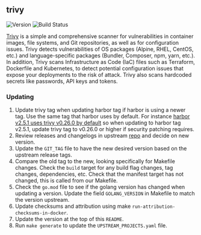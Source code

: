 ## **trivy**
![Version](https://img.shields.io/badge/version-v0.51.2-blue)
![Build Status](https://codebuild.us-west-2.amazonaws.com/badges?uuid=eyJlbmNyeXB0ZWREYXRhIjoiMVBvZE5FTEtYaVpuWUJ3eGd2Tis1dHAxT0ZKcXBuWkNVUmpjL0pRVnduRUl2Qm1XZ29xbHBENU5wVGM3TzVTTXhFTS83VUtrWGdCVU9lVkVxSmFhUnBFPSIsIml2UGFyYW1ldGVyU3BlYyI6IkQzTU9tSEd0YWZDc0NVYkIiLCJtYXRlcmlhbFNldFNlcmlhbCI6MX0%3D&branch=main)

[Trivy](https://github.com/aquasecurity/trivy/) is a simple and comprehensive scanner for vulnerabilities in container images, file systems, and Git repositories, as well as for configuration issues. Trivy detects vulnerabilities of OS packages (Alpine, RHEL, CentOS, etc.) and language-specific packages (Bundler, Composer, npm, yarn, etc.). In addition, Trivy scans Infrastructure as Code (IaC) files such as Terraform, Dockerfile and Kubernetes, to detect potential configuration issues that expose your deployments to the risk of attack. Trivy also scans hardcoded secrets like passwords, API keys and tokens.

### Updating

1. Update trivy tag when updating harbor tag if harbor is using a newer tag. Use the same tag that harbor uses by default. For instance [harbor v2.5.1 uses trivy v0.26.0 by default](https://github.com/goharbor/harbor/blob/v2.5.1/Makefile#L114) so when updating to harbor tag v2.5.1, update trivy tag to v0.26.0 or higher if security patching requires.
1. Review releases and changelogs in upstream [repo](https://github.com/aquasecurity/trivy) and decide on new version.
1. Update the `GIT_TAG` file to have the new desired version based on the upstream release tags.
1. Compare the old tag to the new, looking specifically for Makefile changes. Check the `build` target for any build flag changes, tag changes, dependencies, etc. Check that the manifest target has not changed, this is called from our Makefile.
1. Check the `go.mod` file to see if the golang version has changed when updating a version. Update the field `GOLANG_VERSION` in Makefile to match the version upstream.
1. Update checksums and attribution using make `run-attribution-checksums-in-docker`.
1. Update the version at the top of this `README`.
1. Run `make generate` to update the `UPSTREAM_PROJECTS.yaml` file.
